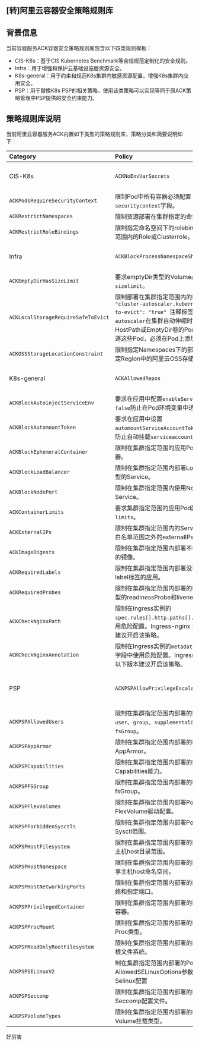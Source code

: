 ## [转]阿里云容器安全策略规则库

## 背景信息

当前容器服务ACK容器安全策略规则库包含以下四类规则模板：

- CIS-K8s：基于CIS Kubernetes Benchmark等合规规范定制化的安全规则。
- Infra：用于增强和保护云基础设施层资源安全。
- K8s-general：用于约束和规范K8s集群内敏感资源配置，增强K8s集群内应用安全。
- PSP：用于替换K8s PSP的相关策略，使用该类策略可以实现等同于原ACK策略管理中PSP提供的安全约束能力。

## 策略规则库说明

当前阿里云容器服务ACK内置如下类型的策略规则库，策略分类和简要说明如下：

| Category                            | Policy                                                       | Description                                                  | Severity |
| :---------------------------------- | :----------------------------------------------------------- | :----------------------------------------------------------- | :------- |
| CIS-K8s                             | `ACKNoEnvVarSecrets`                                         | 限制Secret以secretKeyRef的形式挂载到应用Pod环境变量中。      | medium   |
| `ACKPodsRequireSecurityContext`     | 限制Pod中所有容器必须配置`securitycontext`字段。             | low                                                          |          |
| `ACKRestrictNamespaces`             | 限制资源部署在集群指定的命名空间中。                         | low                                                          |          |
| `ACKRestrictRoleBindings`           | 限制指定命名空间下的rolebinding使用指定范围内的Role或Clusterrole。 | high                                                         |          |
| Infra                               | `ACKBlockProcessNamespaceSharing`                            | 限制在集群指定范围部署的应用中使用**shareProcessNamespace**。 | high     |
| `ACKEmptyDirHasSizeLimit`           | 要求emptyDir类型的Volume必须指定`sizelimit`。                | low                                                          |          |
| `ACKLocalStorageRequireSafeToEvict` | 限制部署在集群指定范围内的Pod必须具有 `"cluster-autoscaler.kubernetes.io/safe-to-evict": "true" `注释标签。默认情况下`autoscaler`在集群自动伸缩时不会驱逐使用HostPath或EmptyDir卷的Pod。为了允许驱逐这些Pod，必须在Pod上添加该注释标签。 | low                                                          |          |
| `ACKOSSStorageLocationConstraint`   | 限制指定Namespaces下的部署只能使用指定Region中的阿里云OSS存储卷 | low                                                          |          |
| K8s-general                         | `ACKAllowedRepos`                                            | 限制在集群指定范围部署的应用Pod中拉取白名单列表外的镜像。    | high     |
| `ACKBlockAutoinjectServiceEnv`      | 要求在应用中配置`enableServiceLinks: false`防止在Pod环境变量中透出服务IP。 | low                                                          |          |
| `ACKBlockAutomountToken`            | 要求在应用中设置`automountServiceAccountToken: false`字段防止自动挂载`serviceaccount`。 | high                                                         |          |
| `ACKBlockEphemeralContainer`        | 限制在集群指定范围的应用Pod中启动临时容器。                  | medium                                                       |          |
| `ACKBlockLoadBalancer`              | 限制在集群指定范围内部署LoadBalancer类型的Service。          | high                                                         |          |
| `ACKBlockNodePort`                  | 限制在集群指定范围内使用NodePort类型的Service。              | high                                                         |          |
| `ACKContainerLimits`                | 要求集群指定范围的应用Pod配置资源`limits`。                  | low                                                          |          |
| `ACKExternalIPs`                    | 限制在集群指定范围内的Services实例使用白名单范围之外的externalIPs。 | high                                                         |          |
| `ACKImageDigests`                   | 限制在集群指定范围内部署不符合digest格式的镜像。             | low                                                          |          |
| `ACKRequiredLabels`                 | 限制在集群指定范围内部署没有指定范式label标签的应用。        | low                                                          |          |
| `ACKRequiredProbes`                 | 限制在集群指定范围内部署的Pod配置指定类型的readinessProbe和livenessProbe。 | medium                                                       |          |
| `ACKCheckNginxPath`                 | 限制在Ingress实例的`spec.rules[].http.paths[].path`字段中使用危险配置。Ingress-nginx 1.2.1以下版本建议开启该策略。 | high                                                         |          |
| `ACKCheckNginxAnnotation`           | 限制在Ingress实例的`metadata.annotations`字段中使用危险配置。Ingress-nginx 1.2.1以下版本建议开启该策略。 | high                                                         |          |
| PSP                                 | `ACKPSPAllowPrivilegeEscalationContainer`                    | 限制在集群指定范围内部署的Pod配置`allowPrivilegeEscalation`参数。 | medium   |
| `ACKPSPAllowedUsers`                | 限制在集群指定范围内部署的Pod中的启动`user`、`group`、`supplementalGroups`以及`fsGroup`。 | medium                                                       |          |
| `ACKPSPAppArmor`                    | 限制在集群指定范围内部署的Pod配置AppArmor。                  | low                                                          |          |
| `ACKPSPCapabilities`                | 限制在集群指定范围内部署的Pod配置Linux Capabilities能力。    | high                                                         |          |
| `ACKPSPFSGroup`                     | 限制在集群指定范围内部署的Pod配置 fsGroup。                  | medium                                                       |          |
| `ACKPSPFlexVolumes`                 | 限制在集群指定范围内部署Pod的FlexVolume驱动配置。            | medium                                                       |          |
| `ACKPSPForbiddenSysctls`            | 限制在集群指定范围内部署Pod的禁止的Sysctl范围。              | high                                                         |          |
| `ACKPSPHostFilesystem`              | 限制在集群指定范围内部署的Pod允许挂载的主机host目录范围。    | high                                                         |          |
| `ACKPSPHostNamespace`               | 限制在集群指定范围内部署的Pod是否允许共享主机host命名空间。  | high                                                         |          |
| `ACKPSPHostNetworkingPorts`         | 限制在集群指定范围内部署的Pod使用主机网络和指定端口。        | high                                                         |          |
| `ACKPSPPrivilegedContainer`         | 限制在集群指定范围内部署的Pod中启动特权容器。                | high                                                         |          |
| `ACKPSPProcMount`                   | 限制在集群指定范围内部署的Pod允许挂载的Proc类型。            | low                                                          |          |
| `ACKPSPReadOnlyRootFilesystem`      | 限制在集群指定范围内部署的Pod使用只读的根文件系统。          | medium                                                       |          |
| `ACKPSPSELinuxV2`                   | 制在集群指定范围内部署的Pod必须使用AllowedSELinuxOptions参数中规定的Selinux配置 | low                                                          |          |
| `ACKPSPSeccomp`                     | 限制在集群指定范围内部署的Pod使用指定的Seccomp配置文件。     | low                                                          |          |
| `ACKPSPVolumeTypes`                 | 限制在集群指定范围内部署的Pod使用指定的Volume挂载类型。      | medium                                                       |          |

好厉害